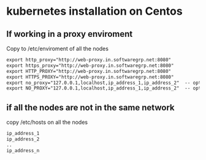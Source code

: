 # kubernetes installation on Centos

##  If working in a proxy enviroment 
Copy to /etc/enviroment of all the nodes
```markdown
export http_proxy="http://web-proxy.in.softwaregrp.net:8080"
export https_proxy="http://web-proxy.in.softwaregrp.net:8080"
export HTTP_PROXY="http://web-proxy.in.softwaregrp.net:8080"
export HTTPS_PROXY="http://web-proxy.in.softwaregrp.net:8080"
export no_proxy="127.0.0.1,localhost,ip_address_1,ip_address_2"  -- optional if all the nodes in the same network
export NO_PROXY="127.0.0.1,localhost,ip_address_1,ip_address_2"  -- optional if all the nodes in the same network
```
## if all the nodes are not in the same network
copy /etc/hosts on all the nodes
```markdown
ip_address_1
ip_address_2
..
ip_address_n
```
